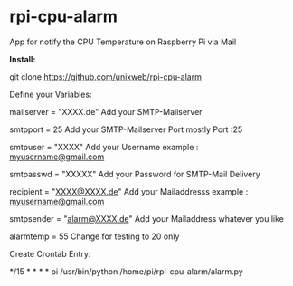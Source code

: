 # rpi-cpu-alarm
App for notify the CPU Temperature on Raspberry Pi via Mail<p>

<b>Install:<p></b> 

git clone https://github.com/unixweb/rpi-cpu-alarm<p>


Define your Variables:<p>

mailserver = "XXXX.de"   	      Add your SMTP-Mailserver<p>
smtpport = 25             	    Add your SMTP-Mailserver Port mostly Port :25<p>
smtpuser = "XXXX"         	    Add your Username example :  myusername@gmail.com<p>
smtpasswd = "XXXXX"       	    Add your Password for SMTP-Mail Delivery<p>
recipient = "XXXX@XXXX.de"      Add your Mailaddresss example : myusername@gmail.com<p>
smtpsender = "alarm@XXXX.de"    Add your Mailaddress whatever you like<p>
alarmtemp =  55                 Change for testing to 20 only<p>

Create Crontab Entry:<p>

*/15 *   * * *  pi /usr/bin/python  /home/pi/rpi-cpu-alarm/alarm.py <p>
